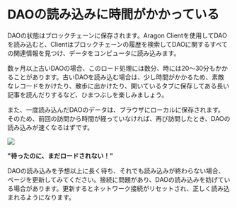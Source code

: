 # DAOの読み込みに時間がかかっている

DAOの状態はブロックチェーンに保存されます。Aragon Clientを使用してDAOを読み込むと、Clientはブロックチェーンの履歴を検索してDAOに関するすべての関連情報を見つけ、データをコンピュータに読み込みます。

数ヶ月以上古いDAOの場合、このロード処理には数分、時には20～30分もかかることがあります。古いDAOを読み込む場合は、少し時間がかかるため、素敵なレコードをかけたり、散歩に出かけたり、開いているタブに保存してある長い記事を読んだりするなど、ひまつぶしを楽しみましょう。

また、一度読み込んだDAOのデータは、ブラウザにローカルに保存されます。そのため、前回の訪問から時間が経っていなければ、再び訪問したとき、DAOの読み込みが速くなるはずです。

![](https://d33v4339jhl8k0.cloudfront.net/docs/assets/5c98a4fe0428633d2cf3fcf7/images/5d88f2bb2c7d3a7e9ae17f09/file-K8I1pKSaUt.png)

**"待ったのに、まだロードされない！"**

DAOの読み込みを予想以上に長く待ち、それでも読み込みが終わらない場合、ページを更新してみてください。接続に問題があり、DAOの読み込みを妨げている場合があります。更新するとネットワーク接続がリセットされ、正しく読み込まれるようになります。
